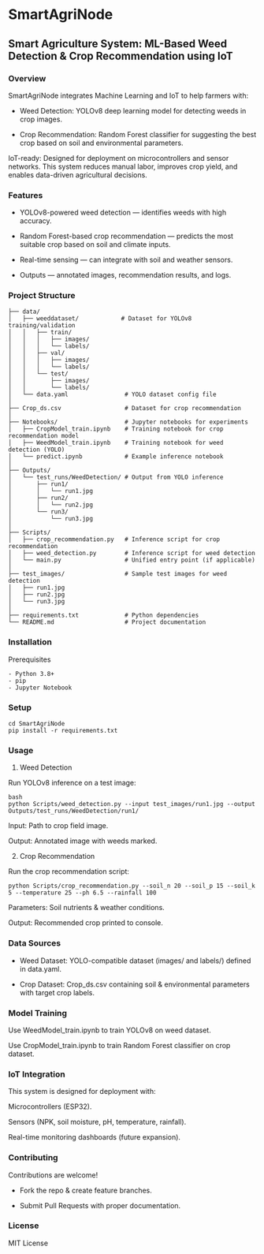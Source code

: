 # SmartAgriNode

## Smart Agriculture System: ML-Based Weed Detection & Crop Recommendation using IoT


### Overview

SmartAgriNode integrates Machine Learning and IoT to help farmers with:

- Weed Detection: YOLOv8 deep learning model for detecting weeds in crop images.

- Crop Recommendation: Random Forest classifier for suggesting the best crop based on soil and environmental parameters.

IoT-ready: Designed for deployment on microcontrollers and sensor networks. This system reduces manual labor, improves crop yield, and enables data-driven agricultural decisions.


### Features

- YOLOv8-powered weed detection — identifies weeds with high accuracy.

- Random Forest-based crop recommendation — predicts the most suitable crop based on soil and climate inputs.

- Real-time sensing — can integrate with soil and weather sensors.

- Outputs — annotated images, recommendation results, and logs.


### Project Structure

```SmartAgriNode/
├── data/
│   ├── weeddataset/            # Dataset for YOLOv8 training/validation
│   │   ├── train/
│   │   │   ├── images/
│   │   │   └── labels/
│   │   ├── val/
│   │   │   ├── images/
│   │   │   └── labels/
│   │   └── test/
│   │       ├── images/
│   │       └── labels/
│   └── data.yaml                # YOLO dataset config file
│
├── Crop_ds.csv                  # Dataset for crop recommendation
│
├── Notebooks/                   # Jupyter notebooks for experiments
│   ├── CropModel_train.ipynb    # Training notebook for crop recommendation model
│   ├── WeedModel_train.ipynb    # Training notebook for weed detection (YOLO)
│   └── predict.ipynb            # Example inference notebook
│
├── Outputs/
│   └── test_runs/WeedDetection/ # Output from YOLO inference
│       ├── run1/
│       │   └── run1.jpg
│       ├── run2/
│       │   └── run2.jpg
│       └── run3/
│           └── run3.jpg
│
├── Scripts/
│   ├── crop_recommendation.py   # Inference script for crop recommendation
│   ├── weed_detection.py        # Inference script for weed detection
│   └── main.py                  # Unified entry point (if applicable)
│
├── test_images/                 # Sample test images for weed detection
│   ├── run1.jpg
│   ├── run2.jpg
│   └── run3.jpg
│
├── requirements.txt             # Python dependencies
└── README.md                    # Project documentation
```


### Installation

Prerequisites
```
- Python 3.8+
- pip
- Jupyter Notebook
```

### Setup

```git clone https://github.com/KushalM23/SmartAgriNode.git
cd SmartAgriNode
pip install -r requirements.txt
```

### Usage

1. Weed Detection

Run YOLOv8 inference on a test image:

```
bash
python Scripts/weed_detection.py --input test_images/run1.jpg --output Outputs/test_runs/WeedDetection/run1/
```
Input: Path to crop field image.

Output: Annotated image with weeds marked.

2. Crop Recommendation

Run the crop recommendation script:
```
python Scripts/crop_recommendation.py --soil_n 20 --soil_p 15 --soil_k 5 --temperature 25 --ph 6.5 --rainfall 100
```
Parameters: Soil nutrients & weather conditions.

Output: Recommended crop printed to console.


### Data Sources

- Weed Dataset: YOLO-compatible dataset (images/ and labels/) defined in data.yaml.

- Crop Dataset: Crop_ds.csv containing soil & environmental parameters with target crop labels.

### Model Training

Use WeedModel_train.ipynb to train YOLOv8 on weed dataset.

Use CropModel_train.ipynb to train Random Forest classifier on crop dataset.

### IoT Integration

This system is designed for deployment with:

Microcontrollers (ESP32).

Sensors (NPK, soil moisture, pH, temperature, rainfall).

Real-time monitoring dashboards (future expansion).


### Contributing

Contributions are welcome!

- Fork the repo & create feature branches.

- Submit Pull Requests with proper documentation.


### License

MIT License